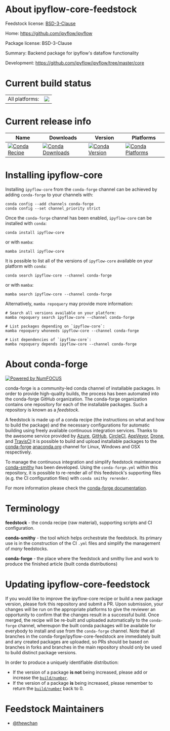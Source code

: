 About ipyflow-core-feedstock
============================

Feedstock license: [BSD-3-Clause](https://github.com/conda-forge/ipyflow-core-feedstock/blob/main/LICENSE.txt)

Home: https://github.com/ipyflow/ipyflow

Package license: BSD-3-Clause

Summary: Backend package for ipyflow's dataflow functionality

Development: https://github.com/ipyflow/ipyflow/tree/master/core

Current build status
====================


<table><tr><td>All platforms:</td>
    <td>
      <a href="https://dev.azure.com/conda-forge/feedstock-builds/_build/latest?definitionId=19711&branchName=main">
        <img src="https://dev.azure.com/conda-forge/feedstock-builds/_apis/build/status/ipyflow-core-feedstock?branchName=main">
      </a>
    </td>
  </tr>
</table>

Current release info
====================

| Name | Downloads | Version | Platforms |
| --- | --- | --- | --- |
| [![Conda Recipe](https://img.shields.io/badge/recipe-ipyflow--core-green.svg)](https://anaconda.org/conda-forge/ipyflow-core) | [![Conda Downloads](https://img.shields.io/conda/dn/conda-forge/ipyflow-core.svg)](https://anaconda.org/conda-forge/ipyflow-core) | [![Conda Version](https://img.shields.io/conda/vn/conda-forge/ipyflow-core.svg)](https://anaconda.org/conda-forge/ipyflow-core) | [![Conda Platforms](https://img.shields.io/conda/pn/conda-forge/ipyflow-core.svg)](https://anaconda.org/conda-forge/ipyflow-core) |

Installing ipyflow-core
=======================

Installing `ipyflow-core` from the `conda-forge` channel can be achieved by adding `conda-forge` to your channels with:

```
conda config --add channels conda-forge
conda config --set channel_priority strict
```

Once the `conda-forge` channel has been enabled, `ipyflow-core` can be installed with `conda`:

```
conda install ipyflow-core
```

or with `mamba`:

```
mamba install ipyflow-core
```

It is possible to list all of the versions of `ipyflow-core` available on your platform with `conda`:

```
conda search ipyflow-core --channel conda-forge
```

or with `mamba`:

```
mamba search ipyflow-core --channel conda-forge
```

Alternatively, `mamba repoquery` may provide more information:

```
# Search all versions available on your platform:
mamba repoquery search ipyflow-core --channel conda-forge

# List packages depending on `ipyflow-core`:
mamba repoquery whoneeds ipyflow-core --channel conda-forge

# List dependencies of `ipyflow-core`:
mamba repoquery depends ipyflow-core --channel conda-forge
```


About conda-forge
=================

[![Powered by
NumFOCUS](https://img.shields.io/badge/powered%20by-NumFOCUS-orange.svg?style=flat&colorA=E1523D&colorB=007D8A)](https://numfocus.org)

conda-forge is a community-led conda channel of installable packages.
In order to provide high-quality builds, the process has been automated into the
conda-forge GitHub organization. The conda-forge organization contains one repository
for each of the installable packages. Such a repository is known as a *feedstock*.

A feedstock is made up of a conda recipe (the instructions on what and how to build
the package) and the necessary configurations for automatic building using freely
available continuous integration services. Thanks to the awesome service provided by
[Azure](https://azure.microsoft.com/en-us/services/devops/), [GitHub](https://github.com/),
[CircleCI](https://circleci.com/), [AppVeyor](https://www.appveyor.com/),
[Drone](https://cloud.drone.io/welcome), and [TravisCI](https://travis-ci.com/)
it is possible to build and upload installable packages to the
[conda-forge](https://anaconda.org/conda-forge) [anaconda.org](https://anaconda.org/)
channel for Linux, Windows and OSX respectively.

To manage the continuous integration and simplify feedstock maintenance
[conda-smithy](https://github.com/conda-forge/conda-smithy) has been developed.
Using the ``conda-forge.yml`` within this repository, it is possible to re-render all of
this feedstock's supporting files (e.g. the CI configuration files) with ``conda smithy rerender``.

For more information please check the [conda-forge documentation](https://conda-forge.org/docs/).

Terminology
===========

**feedstock** - the conda recipe (raw material), supporting scripts and CI configuration.

**conda-smithy** - the tool which helps orchestrate the feedstock.
                   Its primary use is in the construction of the CI ``.yml`` files
                   and simplify the management of *many* feedstocks.

**conda-forge** - the place where the feedstock and smithy live and work to
                  produce the finished article (built conda distributions)


Updating ipyflow-core-feedstock
===============================

If you would like to improve the ipyflow-core recipe or build a new
package version, please fork this repository and submit a PR. Upon submission,
your changes will be run on the appropriate platforms to give the reviewer an
opportunity to confirm that the changes result in a successful build. Once
merged, the recipe will be re-built and uploaded automatically to the
`conda-forge` channel, whereupon the built conda packages will be available for
everybody to install and use from the `conda-forge` channel.
Note that all branches in the conda-forge/ipyflow-core-feedstock are
immediately built and any created packages are uploaded, so PRs should be based
on branches in forks and branches in the main repository should only be used to
build distinct package versions.

In order to produce a uniquely identifiable distribution:
 * If the version of a package **is not** being increased, please add or increase
   the [``build/number``](https://docs.conda.io/projects/conda-build/en/latest/resources/define-metadata.html#build-number-and-string).
 * If the version of a package **is** being increased, please remember to return
   the [``build/number``](https://docs.conda.io/projects/conda-build/en/latest/resources/define-metadata.html#build-number-and-string)
   back to 0.

Feedstock Maintainers
=====================

* [@thewchan](https://github.com/thewchan/)


<!-- dummy commit to enable rerendering -->

